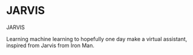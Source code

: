 # JARVIS
JARVIS

Learning machine learning to hopefully one day make a virtual assistant, inspired from Jarvis from Iron Man.
